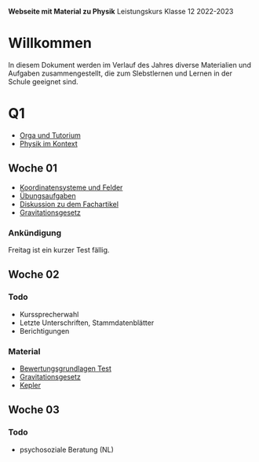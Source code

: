 **Webseite mit Material zu Physik**
	Leistungskurs Klasse 12 2022-2023

# Willkommen

In diesem Dokument werden im Verlauf des Jahres diverse Materialien und Aufgaben zusammengestellt, die zum Slebstlernen und Lernen in der Schule geeignet sind.

# Q1

* [Orga und Tutorium](orga.md)
* [Physik im Kontext](mausefalle.md)

## Woche 01

* [Koordinatensysteme und Felder](01_Koordinatensysteme_Felder.md)
* [Übungsaufgaben](01_übungen.md)
* [Diskussion zu dem Fachartikel](01_Diskussion_Fachartikel.md)
* [Gravitationsgesetz](02_Gravitation_Newton.slides.md)

### Ankündigung

Freitag ist ein kurzer Test fällig.

## Woche 02

### Todo

* Kurssprecherwahl
* Letzte Unterschriften, Stammdatenblätter
* Berichtigungen

### Material

* [Bewertungsgrundlagen Test](02_Bewertungsgrundlagen.md)
* [Gravitationsgesetz](02_Gravitation_Newton.slides.md)
* [Kepler](03_Kepler.slides.md)

## Woche 03

### Todo

* psychosoziale Beratung (NL)

